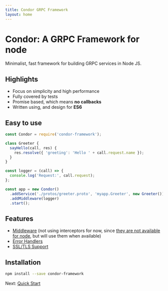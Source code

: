 ```yaml
---
title: Condor GRPC Framework
layout: home
---
```


# Condor: A GRPC Framework for node

Minimalist, fast framework for building GRPC services in Node JS.

## Highlights

- Focus on simplicity and high performance
- Fully covered by tests
- Promise based, which means **no callbacks**
- Written using, and design for **ES6**

## Easy to use

```js
const Condor = require('condor-framework');

class Greeter {
  sayHello(call, res) {
    res.resolve({ 'greeting': 'Hello ' + call.request.name });
  }
}

const logger = (call) => {
  console.log('Request:', call.request);
};

const app = new Condor()
  .addService('./protos/greeter.proto', 'myapp.Greeter', new Greeter())
  .addMiddleware(logger)
  .start();
```

## Features

- [Middleware](middleware) (not using interceptors for now, since [they are not available for node](https://github.com/grpc/grpc/issues/8394), but will use them when available)
- [Error Handlers](error-handlers)
- [SSL/TLS Support](ssl-tls)

## Installation

```bash
npm install --save condor-framework
``` 

Next: [Quick Start](quick-start)
